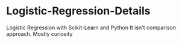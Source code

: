 # Logistic-Regression-Details
Logistic Regression with Scikit-Learn and Python
It isn't comparison approach. Mostly curiosity
